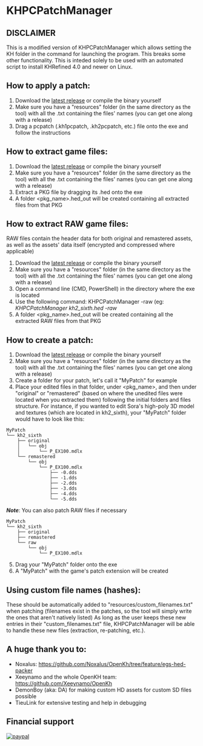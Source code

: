 # KHPCPatchManager

## DISCLAIMER
This is a modified version of KHPCPatchManager which allows setting the KH folder in the command for launching the program. This breaks some other functionality.
This is inteded solely to be used with an automated script to install KHRefined 4.0 and newer on Linux.


## How to apply a patch:
1. Download the [latest release](https://github.com/AntonioDePau/KHPCPatchManager/releases) or compile the binary yourself
2. Make sure you have a "resources" folder (in the same directory as the tool) with all the .txt containing the files' names (you can get one along with a release)
3. Drag a pcpatch (.kh1pcpatch, .kh2pcpatch, etc.) file onto the exe and follow the instructions

## How to extract game files:
1. Download the [latest release](https://github.com/AntonioDePau/KHPCPatchManager/releases) or compile the binary yourself
2. Make sure you have a "resources" folder (in the same directory as the tool) with all the .txt containing the files' names (you can get one along with a release)
3. Extract a PKG file by dragging its .hed onto the exe
4. A folder <pkg_name>.hed_out will be created containing all extracted files from that PKG

## How to extract RAW game files:
RAW files contain the header data for both original and remastered assets, as well as the assets' data itself (encrypted and compressed where applicable)
1. Download the [latest release](https://github.com/AntonioDePau/KHPCPatchManager/releases) or compile the binary yourself
2. Make sure you have a "resources" folder (in the same directory as the tool) with all the .txt containing the files' names (you can get one along with a release)
3. Open a command line (CMD, PowerShell) in the directory where the exe is located
4. Use the following command: KHPCPatchManager <hed you want to extract> -raw
   (eg: _KHPCPatchManager kh2_sixth.hed -raw_
5. A folder <pkg_name>.hed_out will be created containing all the extracted RAW files from that PKG

## How to create a patch:
1. Download the [latest release](https://github.com/AntonioDePau/KHPCPatchManager/releases) or compile the binary yourself
2. Make sure you have a "resources" folder (in the same directory as the tool) with all the .txt containing the files' names (you can get one along with a release)
3. Create a folder for your patch, let's call it "MyPatch" for example
4. Place your edited files in that folder, under <pkg_name>, and then under "original" or "remastered" (based on where the unedited files were located when you extracted them) following the initial folders and files structure.
For instance, if you wanted to edit Sora's high-poly 3D model and textures (which are located in kh2_sixth), your "MyPatch" folder would have to look like this:
```
MyPatch
└── kh2_sixth
    ├── original
    │   └── obj
    │       └── P_EX100.mdlx
    └── remastered
        └── obj
            └── P_EX100.mdlx
                ├── -0.dds
                ├── -1.dds
                ├── -2.dds
                ├── -3.dds
                ├── -4.dds
                └── -5.dds
```
**_Note_**: You can also patch RAW files if necessary
```
MyPatch
└── kh2_sixth
    ├── original
    ├── remastered
    └── raw
        └── obj
            └── P_EX100.mdlx
```
5. Drag your "MyPatch" folder onto the exe
6. A "MyPatch" with the game's patch extension will be created

## Using custom file names (hashes):
These should be automatically added to "resources/custom_filenames.txt" when patching (filenames exist in the patches, so the tool will simply write the ones that aren't natively listed)
As long as the user keeps these new entries in their "custom_filenames.txt" file, KHPCPatchManager will be able to handle these new files (extraction, re-patching, etc.).

## A huge thank you to:
- Noxalus: https://github.com/Noxalus/OpenKh/tree/feature/egs-hed-packer
- Xeeynamo and the whole OpenKH team: https://github.com/Xeeynamo/OpenKh
- DemonBoy (aka: DA) for making custom HD assets for custom SD files possible
- TieuLink for extensive testing and help in debugging

## Financial support

[![paypal](https://www.paypalobjects.com/en_US/i/btn/btn_donateCC_LG.gif)](https://www.paypal.com/cgi-bin/webscr?cmd=_s-xclick&hosted_button_id=64HEH8DC52DXQ)
